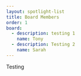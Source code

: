 ```yaml
---
layout: spotlight-list
title: Board Members
order: 1
board:
  - description: testing 1
    name: Tony
  - description: Testing 2
    name: Sarah
---
```

Testing
